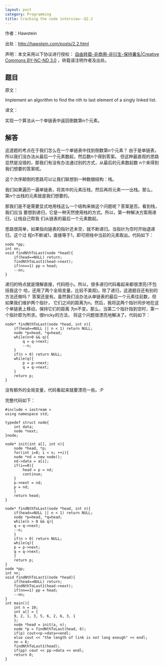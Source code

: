 ```yaml
---
layout: post
category: Programming
title: Cracking the code interview--Q2.2
---
```


作者：Hawstein

出处：<http://hawstein.com/posts/2.2.html>

声明：本文采用以下协议进行授权：
[自由转载-非商用-非衍生-保持署名|Creative Commons BY-NC-ND 3.0](http://creativecommons.org/licenses/by-nc-nd/3.0/deed.zh)
，转载请注明作者及出处。

## 题目

原文：

Implement an algorithm to find the nth to last element of a singly 
linked list.

译文：

实现一个算法从一个单链表中返回倒数第n个元素。

## 解答

这道题的考点在于我们怎么在一个单链表中找到倒数第n个元素？
由于是单链表，所以我们没办法从最后一个元素数起，然后数n个得到答案。
但这种最直观的思路显然是没错的，那我们有没有办法通过别的方式，从最后的元素数起数
n个来得到我们想要的答案呢。

这个次序颠倒的思路可以让我们联想到一种数据结构：栈。

我们如果遍历一遍单链表，将其中的元素压栈，然后再将元素一一出栈。那么， 
第n个出栈的元素就是我们想要的。

那我们是不是需要显式地用栈这么一个结构来做这个问题呢？答案是否。看到栈，我们应当
要想到递归，它是一种天然使用栈的方式。所以，第一种解决方案用递归，让栈自己帮我
们从链表的最后一个元素数起。

思路很简单，如果指向链表的指针还未空，就不断递归。当指针为空时开始退递归，这个过
程n不断减1，直接等于1，即可把栈中当前的元素取出。代码如下：

<pre><code>node *pp;
int nn;
void findNthToLast(node *head){
    if(head==NULL) return;
    findNthToLast1(head->next);
    if(nn==1) pp = head;
    --nn;
}
</code></pre>

递归的特点就是理解直接，代码短小。所以，很多递归代码看起来都很漂亮(不包括我这个
哈，还用了两个全局变量，比较不美观)。除了递归，这道题目还有别的方法还做吗？
答案还是有。虽然我们没办法从单链表的最后一个元素往前数，但如果我们维护两个指针，
它们之间的距离为n。然后，我将这两个指针同步地在这个单链表上移动，保持它们的距离
为n不变。那么，当第二个指针指到空时，第一个指针即为所求。很tricky的方法，
将这个问题很漂亮地解决了。代码如下：

<pre><code>node* findNthToLast(node *head, int n){
    if(head==NULL || n < 1) return NULL;
    node *p=head, *q=head;
    while(n>0 && q){
        q = q->next;
        --n;
    }
    if(n > 0) return NULL;
    while(q){
        p = p->next;
        q = q->next;
    }
    return p;
}
</code></pre>

没有额外的全局变量，代码看起来就要漂亮一些。:P

完整代码如下：

    #include < iostream >
	using namespace std;

	typedef struct node{
	    int data;
	    node *next;
	}node;

	node* init(int a[], int n){
	    node *head, *p;
	    for(int i=0; i < n; ++i){
		node *nd = new node();
		nd->data = a[i];
		if(i==0){
		    head = p = nd;
		    continue;
		}
		p->next = nd;
		p = nd;
	    }
	    return head;
	}

	node* findNthToLast(node *head, int n){
	    if(head==NULL || n < 1) return NULL;
	    node *p=head, *q=head;
	    while(n > 0 && q){
		q = q->next;
		--n;
	    }
	    if(n > 0) return NULL;
	    while(q){
		p = p->next;
		q = q->next;
	    }
	    return p;
	}
	node *pp;
	int nn;
	void findNthToLast1(node *head){
	    if(head==NULL) return;
	    findNthToLast1(head->next);
	    if(nn==1) pp = head;
	    --nn;
	}
	int main(){
	    int n = 10;
	    int a[] = {
		9, 2, 1, 3, 5, 6, 2, 6, 3, 1 
	    };
	    node *head = init(a, n);
	    node *p = findNthToLast(head, 6);
	    if(p) cout<<p->data<<endl;
	    else cout << "the length of link is not long enough" << endl;
	    nn = 6;
	    findNthToLast1(head);
	    if(pp) cout << pp->data << endl;
	    return 0;
	}
